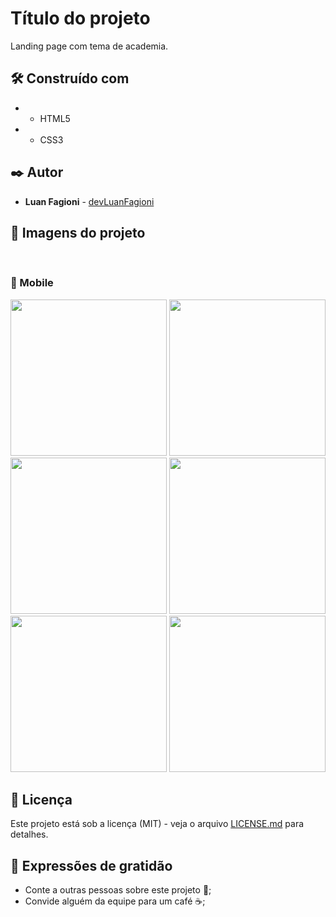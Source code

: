 # Título do projeto

Landing page com tema de academia.

## 🛠️ Construído com

* - HTML5
* - CSS3

## ✒️ Autor

* **Luan Fagioni** - [devLuanFagioni](https://github.com/DevLuanFagioni)

## 📸 Imagens do projeto

<div>
  <img src="https://user-images.githubusercontent.com/101909254/234618763-e5e85c11-0a6f-46da-9a8c-87df9c2f46b2.jpg" alt="">
  <img src="https://user-images.githubusercontent.com/101909254/234618774-322d743b-8e26-4848-b1da-029a584f6c0a.jpg" alt="">
  <img src="https://user-images.githubusercontent.com/101909254/234618778-6d6084d5-6dfc-42d2-8350-9b70fb5d5bc5.jpg" alt="">
  <img src="https://user-images.githubusercontent.com/101909254/234618783-9bf72506-e0d7-430e-8b00-402048893cb4.jpg" alt="">
  <img src="https://user-images.githubusercontent.com/101909254/234618786-665aa28a-34c6-442a-be76-dab27bdb2452.jpg" alt="">
  <img src="https://user-images.githubusercontent.com/101909254/234618790-e11ce82c-a208-4cc5-b7d5-ea41e594f389.jpg" alt="">
</div>

### 📲 Mobile

<div>
  <img src="https://user-images.githubusercontent.com/101909254/234618826-3442ad87-b3de-4414-90e6-270596ef2d68.jpg" alt="" width="250px">
  <img src="https://user-images.githubusercontent.com/101909254/234618830-9adae7b5-0c2f-4841-a9bb-1dd467325e93.jpg" alt="" width="250px">
  <img src="https://user-images.githubusercontent.com/101909254/234618833-eb9230c4-ee91-4c24-8a9c-c9d2ed1a2925.jpg" alt="" width="250px">
  <img src="https://user-images.githubusercontent.com/101909254/234618838-66fdd25f-42f8-4080-81af-0a0956169445.jpg" alt="" width="250px">
  <img src="https://user-images.githubusercontent.com/101909254/234618840-1bdda092-49db-4130-b1da-b67cc16f3a25.jpg" alt="" width="250px">
  <img src="https://user-images.githubusercontent.com/101909254/234618843-7fbf0e50-a7e4-47b3-82d4-f577752521c7.jpg" alt="" width="250px">
</div>

## 📄 Licença

Este projeto está sob a licença (MIT) - veja o arquivo [LICENSE.md](https://github.com/DevLuanFagioni/Fabrica-de-monstros/blob/main/license) para detalhes.

## 🎁 Expressões de gratidão

* Conte a outras pessoas sobre este projeto 📢;
* Convide alguém da equipe para um café ☕;
